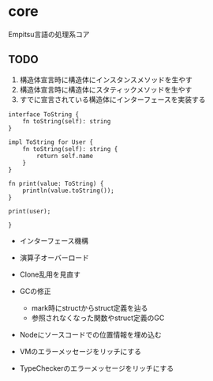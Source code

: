 # core

Empitsu言語の処理系コア

## TODO

1. 構造体宣言時に構造体にインスタンスメソッドを生やす
2. 構造体宣言時に構造体にスタティックメソッドを生やす
3. すでに宣言されている構造体にインターフェースを実装する

```text
interface ToString {
    fn toString(self): string
}

impl ToString for User {
    fn toString(self): string {
        return self.name
    }
}

fn print(value: ToString) {
    println(value.toString());
}

print(user);
```

```text
}
```
- インターフェース機構
- 演算子オーバーロード


- Clone乱用を見直す
- GCの修正
    - mark時にstructからstruct定義を辿る
    - 参照されなくなった関数やstruct定義のGC
- Nodeにソースコードでの位置情報を埋め込む
- VMのエラーメッセージをリッチにする
- TypeCheckerのエラーメッセージをリッチにする
